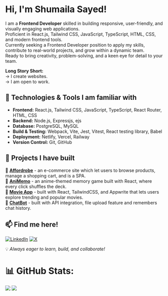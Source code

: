 # Hi, I'm Shumaila Sayed!  

I am a **Frontend Developer** skilled in building responsive, user-friendly, and visually engaging web applications.    
Proficient in React.js, Tailwind CSS, JavaScript, TypeScript, HTML, CSS, and modern frontend tools.   
Currently seeking a Frontend Developer position to apply my skills, contribute to real-world projects, and grow within a dynamic team.    
Ready to bring creativity, problem-solving, and a keen eye for detail to your team.

**Long Story Short:**   
 -> I create websites.    
 -> I am open to work.

## 🔧 Technologies & Tools I am familiar with 
- **Frontend:** React.js, Tailwind CSS, JavaScript, TypeScript, React Router, HTML, CSS
- **Backend:** Node.js, Expressjs, ejs
- **Database:** PostgreSQL, MySQL
- **Build & Testing:** Webpack, Vite, Jest, Vitest, React testing library, Babel
- **Deployment:** Netlify, Vercel, Railway
- **Version Control:** Git, GitHub  

## 📌 Projects I have built
🔹 **[Affordrobe](https://github.com/Shumaila-sayed/Affordrobe)** - an e-commerce site which let users to browse products, manage a shopping cart, and is a SPA.    
🔹 **[AniMemo](https://github.com/Shumaila-sayed/AniMemo)** - an anime-themed memory game built with React, where every click shuffles the deck.   
🔹 **[Movie App](https://github.com/Shumaila-sayed/FilmHub)** -  built with React, TailwindCSS, and Appwrite that lets users explore trending and popular movies.   
🔹 **[ChatBot](https://github.com/Shumaila-sayed/chatbot)** - built with API integration, file upload feature and remembers chat history.  
 

## 📫 Find me here!  
[![LinkedIn](https://img.shields.io/badge/LinkedIn-blue.svg?logo=linkedin&logoColor=white)](https://www.linkedin.com/in/shumaila-sayed-520a1321a/) 
[![X](https://img.shields.io/badge/X-black.svg?logo=X&logoColor=white)](https://x.com/Heyyshum)  

💡 *Always eager to learn, build, and collaborate!*  

# 📊 GitHub Stats:

![](https://github-readme-stats.vercel.app/api?username=Shumaila-sayed&theme=github_dark&hide_border=false&include_all_commits=false&count_private=false) 
![](https://github-readme-stats.vercel.app/api/top-langs/?username=Shumaila-sayed&theme=github_dark&hide_border=false&include_all_commits=false&count_private=false&layout=compact)
